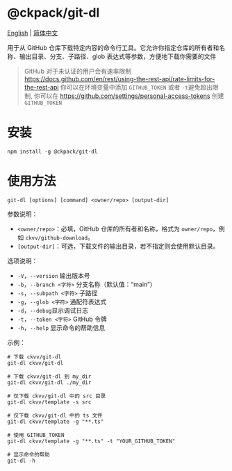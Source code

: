 # @ckpack/git-dl

[English](./README.md) | [简体中文](./README_ZH.md)

用于从 GitHub 仓库下载特定内容的命令行工具。它允许你指定仓库的所有者和名称、输出目录、分支、子路径、glob 表达式等参数，方便地下载你需要的文件

> GitHub 对于未认证的用户会有速率限制 <https://docs.github.com/en/rest/using-the-rest-api/rate-limits-for-the-rest-api> 你可以在环境变量中添加 `GITHUB_TOKEN` 或者 `-t`避免超出限制, 你可以在 <https://github.com/settings/personal-access-tokens> 创建 `GITHUB_TOKEN`

# 安装

```shell
npm install -g @ckpack/git-dl
```

# 使用方法

```shell
git-dl [options] [command] <owner/repo> [output-dir]
```

参数说明：

-   `<owner/repo>`：必填，GitHub 仓库的所有者和名称，格式为 `owner/repo`，例如 `ckvv/github-download`。
-   `[output-dir]`：可选，下载文件的输出目录，若不指定则会使用默认目录。

选项说明：

-  `-V`，`--version` 输出版本号
-  `-b`，`--branch <字符>` 分支名称（默认值：“main”）
-  `-s`，`--subpath <字符>` 子路径
-  `-g`，`--glob <字符>` 通配符表达式
-  `-d`，`--debug`显示调试日志
-  `-t`，`--token <字符>` GitHub 令牌
-  `-h`，`--help` 显示命令的帮助信息

示例：

```shell
# 下载 ckvv/git-dl
git-dl ckvv/git-dl

# 下载 ckvv/git-dl 到 my_dir
git-dl ckvv/git-dl ./my_dir

# 仅下载 ckvv/git-dl 中的 src 目录
git-dl ckvv/template -s src

# 仅下载 ckvv/git-dl 中的 ts 文件
git-dl ckvv/template -g "**.ts"

# 使用 GITHUB_TOKEN
git-dl ckvv/template -g "**.ts" -t "YOUR_GITHUB_TOKEN"

# 显示命令的帮助
git-dl -h
```
